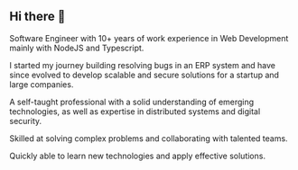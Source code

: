 ## Hi there 👋

<!--
**guszak/guszak** is a ✨ _special_ ✨ repository because its `README.md` (this file) appears on your GitHub profile.

Here are some ideas to get you started:

- 🔭 I’m currently working on ...
- 🌱 I’m currently learning ...
- 👯 I’m looking to collaborate on ...
- 🤔 I’m looking for help with ...
- 💬 Ask me about ...
- 📫 How to reach me: ...
- 😄 Pronouns: ...
- ⚡ Fun fact: ...
-->

Software Engineer with 10+ years of work experience in Web Development mainly with NodeJS and Typescript.

I started my journey building resolving bugs in an ERP system and have since evolved to develop scalable and secure solutions for a startup and large companies.

A self-taught professional with a solid understanding of emerging technologies, as well as expertise in distributed systems and digital security.

Skilled at solving complex problems and collaborating with talented teams.

Quickly able to learn new technologies and apply effective solutions.

